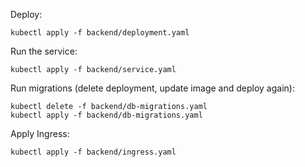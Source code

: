 Deploy:
```
kubectl apply -f backend/deployment.yaml
```
Run the service:
```
kubectl apply -f backend/service.yaml
```
Run migrations (delete deployment, update image and deploy again):
```
kubectl delete -f backend/db-migrations.yaml
kubectl apply -f backend/db-migrations.yaml
```
Apply Ingress:
```
kubectl apply -f backend/ingress.yaml
```
